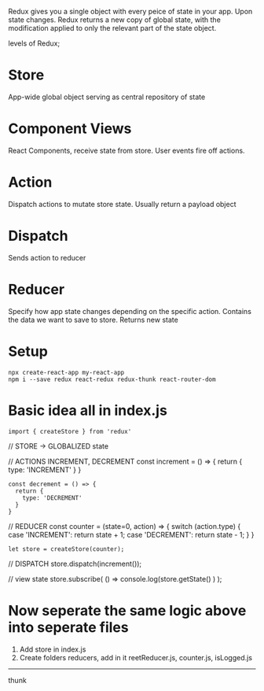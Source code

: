 Redux gives you a single object with every peice of state in your app. Upon state changes. Redux returns a new copy of global state, with the modification applied to only the relevant part of the state object. 

levels of Redux;

# Store 
App-wide global object serving as central repository of state

# Component Views
React Components, receive state from store. User events fire off actions.

# Action
Dispatch actions to mutate store state. Usually return a payload object

# Dispatch
Sends action to reducer

# Reducer
Specify how app state changes depending on the specific action. Contains the data we want to save to store. Returns new state


<!-- //////////////////////////////////////////////////////////////// -->

# Setup
    npx create-react-app my-react-app
    npm i --save redux react-redux redux-thunk react-router-dom

# Basic idea all in index.js
    import { createStore } from 'redux' 


// STORE -> GLOBALIZED state

// ACTIONS INCREMENT, DECREMENT
    const increment = () => {
      return {
        type: 'INCREMENT'
      }
    }

    const decrement = () => {
      return {
        type: 'DECREMENT'
      }
    }

// REDUCER 
    const counter = (state=0, action) => {
      switch (action.type) {
        case 'INCREMENT':
          return state + 1;
        case 'DECREMENT':
          return state - 1;
      }
    }

    let store = createStore(counter);

// DISPATCH 
    store.dispatch(increment());


// view state
    store.subscribe( () => console.log(store.getState() ) );

# Now seperate the same logic above into seperate files

1) Add store in index.js
2) Create folders reducers, add in it reetReducer.js, counter.js, isLogged.js






-----------------

thunk 







